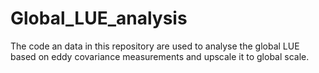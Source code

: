 # Global_LUE_analysis
The code an data in this repository are used to analyse the global LUE based on eddy covariance measurements  and upscale it to global scale. 
